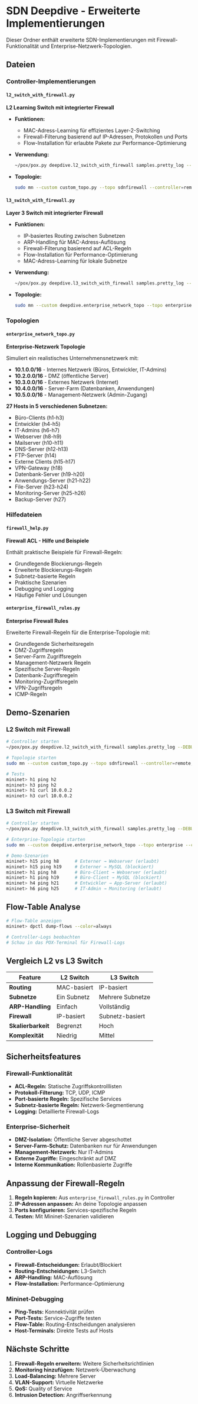# SDN Deepdive - Erweiterte Implementierungen

Dieser Ordner enthält erweiterte SDN-Implementierungen mit Firewall-Funktionalität und Enterprise-Netzwerk-Topologien.

## Dateien

### Controller-Implementierungen

#### `l2_switch_with_firewall.py`
**L2 Learning Switch mit integrierter Firewall**

- **Funktionen:**
  - MAC-Adress-Learning für effizientes Layer-2-Switching
  - Firewall-Filterung basierend auf IP-Adressen, Protokollen und Ports
  - Flow-Installation für erlaubte Pakete zur Performance-Optimierung

- **Verwendung:**
  ```bash
  ~/pox/pox.py deepdive.l2_switch_with_firewall samples.pretty_log --DEBUG
  ```

- **Topologie:**
  ```bash
  sudo mn --custom custom_topo.py --topo sdnfirewall --controller=remote,ip=127.0.0.1,port=6633 --mac -x
  ```

#### `l3_switch_with_firewall.py`
**Layer 3 Switch mit integrierter Firewall**

- **Funktionen:**
  - IP-basiertes Routing zwischen Subnetzen
  - ARP-Handling für MAC-Adress-Auflösung
  - Firewall-Filterung basierend auf ACL-Regeln
  - Flow-Installation für Performance-Optimierung
  - MAC-Adress-Learning für lokale Subnetze

- **Verwendung:**
  ```bash
  ~/pox/pox.py deepdive.l3_switch_with_firewall samples.pretty_log --DEBUG
  ```

- **Topologie:**
  ```bash
  sudo mn --custom deepdive.enterprise_network_topo --topo enterprise --controller=remote,ip=127.0.0.1,port=6633 --mac -x
  ```

### Topologien

#### `enterprise_network_topo.py`
**Enterprise-Netzwerk Topologie**

Simuliert ein realistisches Unternehmensnetzwerk mit:

- **10.1.0.0/16** - Internes Netzwerk (Büros, Entwickler, IT-Admins)
- **10.2.0.0/16** - DMZ (öffentliche Server)
- **10.3.0.0/16** - Externes Netzwerk (Internet)
- **10.4.0.0/16** - Server-Farm (Datenbanken, Anwendungen)
- **10.5.0.0/16** - Management-Netzwerk (Admin-Zugang)

**27 Hosts in 5 verschiedenen Subnetzen:**
- Büro-Clients (h1-h3)
- Entwickler (h4-h5)
- IT-Admins (h6-h7)
- Webserver (h8-h9)
- Mailserver (h10-h11)
- DNS-Server (h12-h13)
- FTP-Server (h14)
- Externe Clients (h15-h17)
- VPN-Gateway (h18)
- Datenbank-Server (h19-h20)
- Anwendungs-Server (h21-h22)
- File-Server (h23-h24)
- Monitoring-Server (h25-h26)
- Backup-Server (h27)

### Hilfedateien

#### `firewall_help.py`
**Firewall ACL - Hilfe und Beispiele**

Enthält praktische Beispiele für Firewall-Regeln:
- Grundlegende Blockierungs-Regeln
- Erweiterte Blockierungs-Regeln
- Subnetz-basierte Regeln
- Praktische Szenarien
- Debugging und Logging
- Häufige Fehler und Lösungen

#### `enterprise_firewall_rules.py`
**Enterprise Firewall Rules**

Erweiterte Firewall-Regeln für die Enterprise-Topologie mit:
- Grundlegende Sicherheitsregeln
- DMZ-Zugriffsregeln
- Server-Farm Zugriffsregeln
- Management-Netzwerk Regeln
- Spezifische Server-Regeln
- Datenbank-Zugriffsregeln
- Monitoring-Zugriffsregeln
- VPN-Zugriffsregeln
- ICMP-Regeln

## Demo-Szenarien

### L2 Switch mit Firewall
```bash
# Controller starten
~/pox/pox.py deepdive.l2_switch_with_firewall samples.pretty_log --DEBUG

# Topologie starten
sudo mn --custom custom_topo.py --topo sdnfirewall --controller=remote,ip=127.0.0.1,port=6633 --mac -x

# Tests
mininet> h1 ping h2
mininet> h3 ping h2
mininet> h1 curl 10.0.0.2
mininet> h3 curl 10.0.0.2
```

### L3 Switch mit Firewall
```bash
# Controller starten
~/pox/pox.py deepdive.l3_switch_with_firewall samples.pretty_log --DEBUG

# Enterprise-Topologie starten
sudo mn --custom deepdive.enterprise_network_topo --topo enterprise --controller=remote,ip=127.0.0.1,port=6633 --mac -x

# Demo-Szenarien
mininet> h15 ping h8      # Externer → Webserver (erlaubt)
mininet> h15 ping h19     # Externer → MySQL (blockiert)
mininet> h1 ping h8       # Büro-Client → Webserver (erlaubt)
mininet> h1 ping h19      # Büro-Client → MySQL (blockiert)
mininet> h4 ping h21      # Entwickler → App-Server (erlaubt)
mininet> h6 ping h25      # IT-Admin → Monitoring (erlaubt)
```

## Flow-Table Analyse

```bash
# Flow-Table anzeigen
mininet> dpctl dump-flows --color=always

# Controller-Logs beobachten
# Schau in das POX-Terminal für Firewall-Logs
```

## Vergleich L2 vs L3 Switch

| Feature | L2 Switch | L3 Switch |
|---------|-----------|-----------|
| **Routing** | MAC-basiert | IP-basiert |
| **Subnetze** | Ein Subnetz | Mehrere Subnetze |
| **ARP-Handling** | Einfach | Vollständig |
| **Firewall** | IP-basiert | Subnetz-basiert |
| **Skalierbarkeit** | Begrenzt | Hoch |
| **Komplexität** | Niedrig | Mittel |

## Sicherheitsfeatures

### Firewall-Funktionalität
- **ACL-Regeln:** Statische Zugriffskontrolllisten
- **Protokoll-Filterung:** TCP, UDP, ICMP
- **Port-basierte Regeln:** Spezifische Services
- **Subnetz-basierte Regeln:** Netzwerk-Segmentierung
- **Logging:** Detaillierte Firewall-Logs

### Enterprise-Sicherheit
- **DMZ-Isolation:** Öffentliche Server abgeschottet
- **Server-Farm-Schutz:** Datenbanken nur für Anwendungen
- **Management-Netzwerk:** Nur IT-Admins
- **Externe Zugriffe:** Eingeschränkt auf DMZ
- **Interne Kommunikation:** Rollenbasierte Zugriffe

## Anpassung der Firewall-Regeln

1. **Regeln kopieren:** Aus `enterprise_firewall_rules.py` in Controller
2. **IP-Adressen anpassen:** An deine Topologie anpassen
3. **Ports konfigurieren:** Services-spezifische Regeln
4. **Testen:** Mit Mininet-Szenarien validieren

## Logging und Debugging

### Controller-Logs
- **Firewall-Entscheidungen:** Erlaubt/Blockiert
- **Routing-Entscheidungen:** L3-Switch
- **ARP-Handling:** MAC-Auflösung
- **Flow-Installation:** Performance-Optimierung

### Mininet-Debugging
- **Ping-Tests:** Konnektivität prüfen
- **Port-Tests:** Service-Zugriffe testen
- **Flow-Table:** Routing-Entscheidungen analysieren
- **Host-Terminals:** Direkte Tests auf Hosts

## Nächste Schritte

1. **Firewall-Regeln erweitern:** Weitere Sicherheitsrichtlinien
2. **Monitoring hinzufügen:** Netzwerk-Überwachung
3. **Load-Balancing:** Mehrere Server
4. **VLAN-Support:** Virtuelle Netzwerke
5. **QoS:** Quality of Service
6. **Intrusion Detection:** Angriffserkennung 